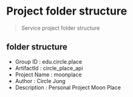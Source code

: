 # Project folder structure #

> Service project folder structure

## folder structure ##

- Group ID : edu.circle.place
- ArtifactId : circle_place_api
- Project Name : moonplace
- Author : Circle Jung
- Description : Personal Project Moon Place
